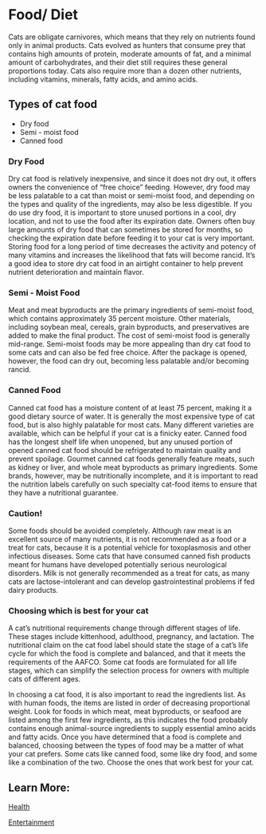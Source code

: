 # Food/ Diet 
Cats are obligate carnivores, which means that they rely on nutrients found only in animal products. Cats evolved as hunters that consume prey that contains high amounts of protein, moderate amounts of fat, and a minimal amount of carbohydrates, and their diet still requires these general proportions today. Cats also require more than a dozen other nutrients, including vitamins, minerals, fatty acids, and amino acids.



## Types of cat food
* Dry food
* Semi - moist food
* Canned food  


### Dry Food
Dry cat food is relatively inexpensive, and since it does not dry out, it offers owners the convenience of “free choice” feeding. However, dry food may be less palatable to a cat than moist or semi-moist food, and depending on the types and quality of the ingredients, may also be less digestible. If you do use dry food, it is important to store unused portions in a cool, dry location, and not to use the food after its expiration date. Owners often buy large amounts of dry food that can sometimes be stored for months, so checking the expiration date before feeding it to your cat is very important. Storing food for a long period of time decreases the activity and potency of many vitamins and increases the likelihood that fats will become rancid. It’s a good idea to store dry cat food in an airtight container to help prevent nutrient deterioration and maintain flavor.  


### Semi - Moist Food
Meat and meat byproducts are the primary ingredients of semi-moist food, which contains approximately 35 percent moisture. Other materials, including soybean meal, cereals, grain byproducts, and preservatives are added to make the final product. The cost of semi-moist food is generally mid-range. Semi-moist foods may be more appealing than dry cat food to some cats and can also be fed free choice. After the package is opened, however, the food can dry out, becoming less palatable and/or becoming rancid.  


### Canned Food
Canned cat food has a moisture content of at least 75 percent, making it a good dietary source of water. It is generally the most expensive type of cat food, but is also highly palatable for most cats. Many different varieties are available, which can be helpful if your cat is a finicky eater. Canned food has the longest shelf life when unopened, but any unused portion of opened canned cat food should be refrigerated to maintain quality and prevent spoilage. Gourmet canned cat foods generally feature meats, such as kidney or liver, and whole meat byproducts as primary ingredients. Some brands, however, may be nutritionally incomplete, and it is important to read the nutrition labels carefully on such specialty cat-food items to ensure that they have a nutritional guarantee.  


### Caution!
Some foods should be avoided completely. Although raw meat is an excellent source of many nutrients, it is not recommended as a food or a treat for cats, because it is a potential vehicle for toxoplasmosis and other infectious diseases. Some cats that have consumed canned fish products meant for humans have developed potentially serious neurological disorders. Milk is not generally recommended as a treat for cats, as many cats are lactose-intolerant and can develop gastrointestinal problems if fed dairy products.  

### Choosing which is best for your cat
A cat’s nutritional requirements change through different stages of life. These stages include kittenhood, adulthood, pregnancy, and lactation. The nutritional claim on the cat food label should state the stage of a cat’s life cycle for which the food is complete and balanced, and that it meets the requirements of the AAFCO. Some cat foods are formulated for all life stages, which can simplify the selection process for owners with multiple cats of different ages.  

In choosing a cat food, it is also important to read the ingredients list. As with human foods, the items are listed in order of decreasing proportional weight. Look for foods in which meat, meat byproducts, or seafood are listed among the first few ingredients, as this indicates the food probably contains enough animal-source ingredients to supply essential amino acids and fatty acids.
Once you have determined that a food is complete and balanced, choosing between the types of food may be a matter of what your cat prefers. Some cats like canned food, some like dry food, and some like a combination of the two. Choose the ones that work best for your cat.  

## Learn More:
[Health](Care/health.md)

[Entertainment](Care/entertainment.md)
